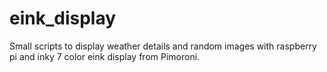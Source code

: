 # eink_display
Small scripts to display weather details and random images with raspberry pi and inky 7 color eink display from Pimoroni.
